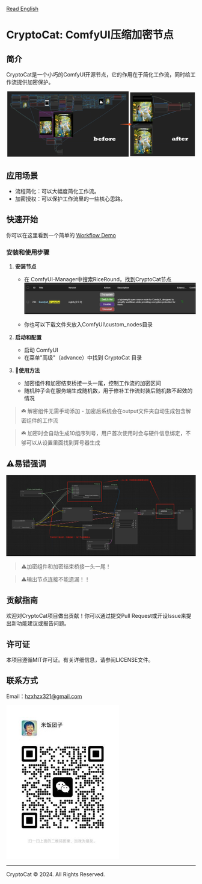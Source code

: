 [Read English](ENGLISH_README.md)

# CryptoCat: ComfyUI压缩加密节点

## 简介
CryptoCat是一个小巧的ComfyUI开源节点，它的作用在于简化工作流，同时给工作流提供加密保护。

![image](docs/image1.png)

## 应用场景
- 流程简化：可以大幅度简化工作流。
- 加密授权：可以保护工作流里的一些核心思路。

## 快速开始
你可以在这里看到一个简单的 [Workflow Demo](demo/original.json)

### 安装和使用步骤
1. **安装节点**
   - 在 ComfyUI-Manager中搜索RiceRound，找到CryptoCat节点
  ![image](docs/install.png)

   - 你也可以下载文件夹放入ComfyUI\custom_nodes目录


1. **启动和配置**
   - 启动 ComfyUI
   - 在菜单"高级"（advance）中找到 CryptoCat 目录

2. **🔐使用方法**
   - 加密组件和加密结束桥接一头一尾，控制工作流的加密区间
   - 随机种子会在服务端生成随机数，用于修补工作流封装后随机数不起效的情况

> ☘️ 解密组件无需手动添加 - 加密后系统会在output文件夹自动生成包含解密组件的工作流

> ☘️ 加密时会自动生成10组序列号，用户首次使用时会与硬件信息绑定，不够可以从设置里面找到算号器生成

  ## ⚠️易错强调


 ![image](docs/warn.png)

> ⚠️加密组件和加密结束桥接一头一尾！

> ⚠️输出节点连接不能遗漏！！




## 贡献指南
欢迎对CryptoCat项目做出贡献！你可以通过提交Pull Request或开设Issue来提出新功能建议或报告问题。

## 许可证
本项目遵循MIT许可证。有关详细信息，请参阅LICENSE文件。

## 联系方式
Email：<hzxhzx321@gmail.com>

![image](docs/wechat.jpg)

---
CryptoCat © 2024. All Rights Reserved.
